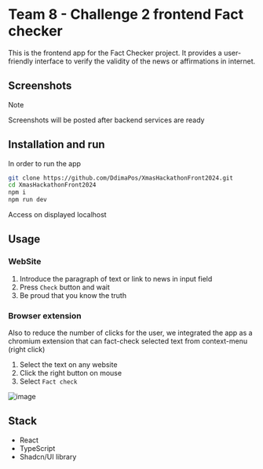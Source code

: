 # Team 8 - Challenge 2 frontend Fact checker

This is the frontend app for the Fact Checker project. It provides a user-friendly interface 
to verify the validity of the news or affirmations in internet.

## Screenshots

> [!note] 
> Screenshots will be posted after backend services are ready

## Installation and run

In order to run the app
```bash
git clone https://github.com/DdimaPos/XmasHackathonFront2024.git
cd XmasHackathonFront2024
npm i
npm run dev
```
Access on displayed localhost

## Usage

### WebSite

1. Introduce the paragraph of text or link to news in input field
2. Press `Check` button and wait
3. Be proud that you know the truth

### Browser extension

Also to reduce the number of clicks for the user, we integrated the app as a chromium extension
that can fact-check selected text from context-menu (right click)

1. Select the text on any website
2. Click the right button on mouse
3. Select `Fact check`
   
![image](https://github.com/user-attachments/assets/2c18413b-22ac-417a-bd04-8cf9bf507a0d)

## Stack

- React
- TypeScript
- Shadcn/UI library

